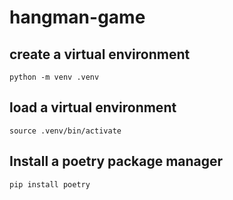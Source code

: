 # hangman-game

## create a virtual environment

```
python -m venv .venv
```

## load a virtual environment

```
source .venv/bin/activate
```

## Install a poetry package manager

```
pip install poetry
```

